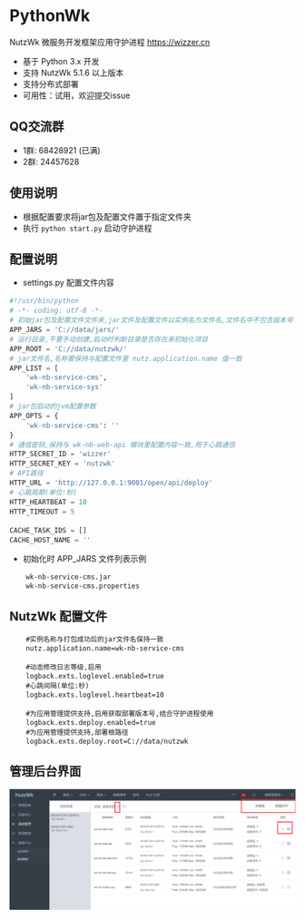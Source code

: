 # PythonWk
NutzWk 微服务开发框架应用守护进程 https://wizzer.cn

* 基于 Python 3.x 开发
* 支持 NutzWk 5.1.6 以上版本
* 支持分布式部署
* 可用性：试用，欢迎提交issue

## QQ交流群
* 1群: 68428921 (已满)
* 2群: 24457628


## 使用说明

* 根据配置要求将jar包及配置文件置于指定文件夹
* 执行 `python start.py` 启动守护进程


## 配置说明

* settings.py 配置文件内容
```python
#!/usr/bin/python
# -*- coding: utf-8 -*-
# 初始jar包及配置文件文件夹,jar文件及配置文件以实例名为文件名,文件名中不包含版本号
APP_JARS = 'C://data/jars/'
# 运行目录,不要手动创建,启动时判断目录是否存在来初始化项目
APP_ROOT = 'C://data/nutzwk/'
# jar文件名,名称要保持与配置文件里 nutz.application.name 值一致
APP_LIST = [
    'wk-nb-service-cms',
    'wk-nb-service-sys'
]
# jar包启动的jvm配置参数
APP_OPTS = {
    'wk-nb-service-cms': ''
}
# 通信密钥,保持与 wk-nb-web-api 模块里配置内容一致,用于心跳通信
HTTP_SECRET_ID = 'wizzer'
HTTP_SECRET_KEY = 'nutzwk'
# API路径
HTTP_URL = 'http://127.0.0.1:9001/open/api/deploy'
# 心跳周期(单位:秒)
HTTP_HEARTBEAT = 10
HTTP_TIMEOUT = 5

CACHE_TASK_IDS = []
CACHE_HOST_NAME = ''
```
* 初始化时 APP_JARS 文件列表示例
```text
    wk-nb-service-cms.jar
    wk-nb-service-cms.properties
```

## NutzWk 配置文件

```text
    #实例名称与打包成功后的jar文件名保持一致
    nutz.application.name=wk-nb-service-cms
    
    #动态修改日志等级,启用
    logback.exts.loglevel.enabled=true
    #心跳间隔(单位:秒)
    logback.exts.loglevel.heartbeat=10
    
    #为应用管理提供支持,启用获取部署版本号,结合守护进程使用
    logback.exts.deploy.enabled=true
    #为应用管理提供支持,部署根路径
    logback.exts.deploy.root=C://data/nutzwk
```

## 管理后台界面

![models](demo.png)